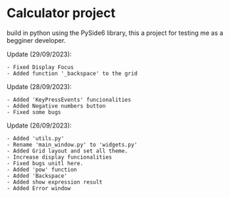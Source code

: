 # Calculator project

build in python using the PySide6 library,
this a project for testing me as a begginer developer.

Update (29/09/2023):

    - Fixed Display Focus
    - Added function '_backspace' to the grid


Update (28/09/2023):

    - Added 'KeyPressEvents' funcionalities
    - Added Negative numbers button
    - Fixed some bugs

Update (26/09/2023):

    - Added 'utils.py'
    - Rename 'main_window.py' to 'widgets.py'
    - Added Grid layout and set all theme.
    - Increase display funcionalities
    - Fixed bugs unitl here.
    - Added 'pow' function
    - Added 'Backspace'
    - Added show expression result
    - Added Error window

